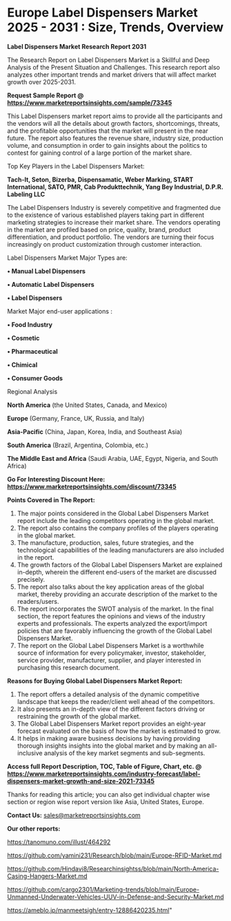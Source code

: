  # Europe Label Dispensers Market 2025 - 2031 : Size, Trends, Overview

<strong>Label Dispensers Market Research Report 2031</strong>

The Research Report on Label Dispensers Market is a Skillful and Deep Analysis of the Present Situation and Challenges. This research report also analyzes other important trends and market drivers that will affect market growth over 2025-2031.

<strong>Request Sample Report @ <a href=https://www.marketreportsinsights.com/sample/73345>https://www.marketreportsinsights.com/sample/73345</a></strong>

This Label Dispensers market report aims to provide all the participants and the vendors will all the details about growth factors, shortcomings, threats, and the profitable opportunities that the market will present in the near future. The report also features the revenue share, industry size, production volume, and consumption in order to gain insights about the politics to contest for gaining control of a large portion of the market share.

Top Key Players in the Label Dispensers Market:

<strong>Tach-It, Seton, Bizerba, Dispensamatic, Weber Marking, START International, SATO, PMR, Cab Produkttechnik, Yang Bey Industrial, D.P.R. Labeling LLC</strong>

The Label Dispensers Industry is severely competitive and fragmented due to the existence of various established players taking part in different marketing strategies to increase their market share. The vendors operating in the market are profiled based on price, quality, brand, product differentiation, and product portfolio. The vendors are turning their focus increasingly on product customization through customer interaction.

Label Dispensers Market Major Types are:

<strong>• Manual Label Dispensers

• Automatic Label Dispensers

• Label Dispensers</strong>

Market Major end-user applications :

<strong>• Food Industry

• Cosmetic

• Pharmaceutical

• Chimical

• Consumer Goods</strong>

Regional Analysis

</u><strong><b>North America</b></strong> (the United States, Canada, and Mexico)

<strong><b>Europe </b></strong>(Germany, France, UK, Russia, and Italy)

<strong><b>Asia-Pacific</b></strong> (China, Japan, Korea, India, and Southeast Asia)

<strong><b>South America</b></strong> (Brazil, Argentina, Colombia, etc.)

<strong><b>The Middle East and Africa</b></strong> (Saudi Arabia, UAE, Egypt, Nigeria, and South Africa)

<strong>Go For Interesting Discount Here: <a href=https://www.marketreportsinsights.com/discount/73345>https://www.marketreportsinsights.com/discount/73345</a></strong>

<strong>Points Covered in The Report:</strong>
<ol>
  <li>The major points considered in the Global Label Dispensers Market report include the leading competitors operating in the global market.</li>
  <li>The report also contains the company profiles of the players operating in the global market.</li>
  <li>The manufacture, production, sales, future strategies, and the technological capabilities of the leading manufacturers are also included in the report.</li>
  <li>The growth factors of the Global Label Dispensers Market are explained in-depth, wherein the different end-users of the market are discussed precisely.</li>
  <li>The report also talks about the key application areas of the global market, thereby providing an accurate description of the market to the readers/users.</li>
  <li>The report incorporates the SWOT analysis of the market. In the final section, the report features the opinions and views of the industry experts and professionals. The experts analyzed the export/import policies that are favorably influencing the growth of the Global Label Dispensers Market.</li>
  <li>The report on the Global Label Dispensers Market is a worthwhile source of information for every policymaker, investor, stakeholder, service provider, manufacturer, supplier, and player interested in purchasing this research document.</li>
</ol>
<strong>Reasons for Buying Global Label Dispensers Market Report:</strong>

<ol>
  <li>The report offers a detailed analysis of the dynamic competitive landscape that keeps the reader/client well ahead of the competitors.</li>
  <li>It also presents an in-depth view of the different factors driving or restraining the growth of the global market.</li>
  <li>The Global Label Dispensers Market report provides an eight-year forecast evaluated on the basis of how the market is estimated to grow.</li>
  <li>It helps in making aware business decisions by having providing thorough insights insights into the global market and by making an all-inclusive analysis of the key market segments and sub-segments.</li>
</ol>
<strong>Access full Report Description, TOC, Table of Figure, Chart, etc. @ <a href=https://www.marketreportsinsights.com/industry-forecast/label-dispensers-market-growth-and-size-2021-73345>https://www.marketreportsinsights.com/industry-forecast/label-dispensers-market-growth-and-size-2021-73345</a></strong>


Thanks for reading this article; you can also get individual chapter wise section or region wise report version like Asia, United States, Europe.

<strong>Contact Us:</strong>
sales@marketreportsinsights.com

<strong>Our other reports:</strong>

<a href=https://tanomuno.com/illust/464292>https://tanomuno.com/illust/464292</a>

<a href=https://github.com/yamini231/Research/blob/main/Europe-RFID-Market.md>https://github.com/yamini231/Research/blob/main/Europe-RFID-Market.md</a>

<a href=https://github.com/Hindavi8/Researchinsightss/blob/main/North-America-Casing-Hangers-Market.md>https://github.com/Hindavi8/Researchinsightss/blob/main/North-America-Casing-Hangers-Market.md</a>

<a href=https://github.com/cargo2301/Marketing-trends/blob/main/Europe-Unmanned-Underwater-Vehicles-UUV-in-Defense-and-Security-Market.md>https://github.com/cargo2301/Marketing-trends/blob/main/Europe-Unmanned-Underwater-Vehicles-UUV-in-Defense-and-Security-Market.md</a>

<a href=https://ameblo.jp/manmeetsigh/entry-12886420235.html>https://ameblo.jp/manmeetsigh/entry-12886420235.html</a>"
